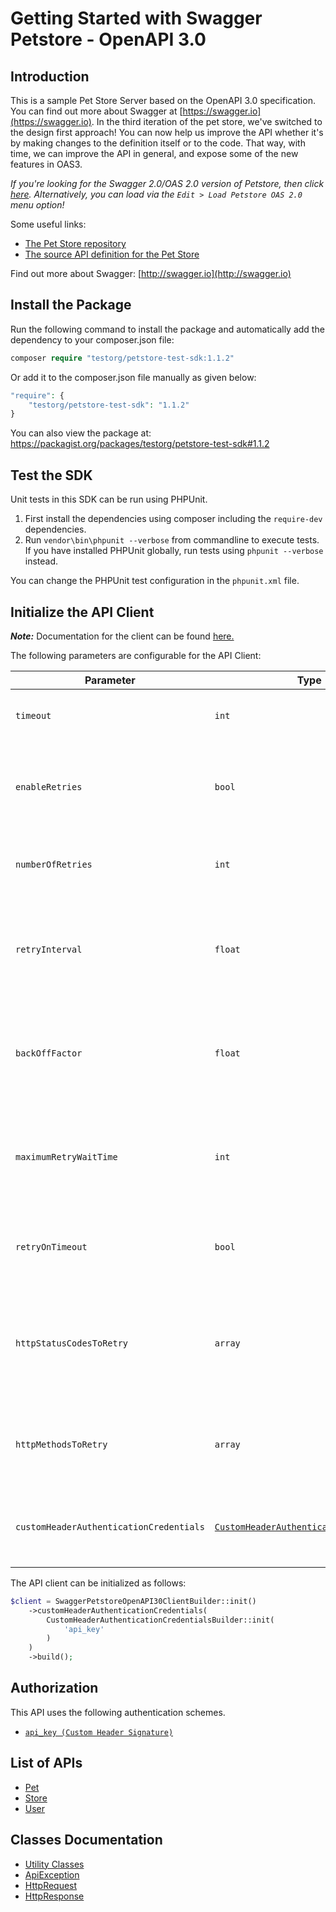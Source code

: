 
# Getting Started with Swagger Petstore - OpenAPI 3.0

## Introduction

This is a sample Pet Store Server based on the OpenAPI 3.0 specification.  You can find out more about
Swagger at [https://swagger.io](https://swagger.io). In the third iteration of the pet store, we've switched to the design first approach!
You can now help us improve the API whether it's by making changes to the definition itself or to the code.
That way, with time, we can improve the API in general, and expose some of the new features in OAS3.

_If you're looking for the Swagger 2.0/OAS 2.0 version of Petstore, then click [here](https://editor.swagger.io/?url=https://petstore.swagger.io/v2/swagger.yaml). Alternatively, you can load via the `Edit > Load Petstore OAS 2.0` menu option!_

Some useful links:

- [The Pet Store repository](https://github.com/swagger-api/swagger-petstore)
- [The source API definition for the Pet Store](https://github.com/swagger-api/swagger-petstore/blob/master/src/main/resources/openapi.yaml)

Find out more about Swagger: [http://swagger.io](http://swagger.io)

## Install the Package

Run the following command to install the package and automatically add the dependency to your composer.json file:

```php
composer require "testorg/petstore-test-sdk:1.1.2"
```

Or add it to the composer.json file manually as given below:

```php
"require": {
    "testorg/petstore-test-sdk": "1.1.2"
}
```

You can also view the package at:
https://packagist.org/packages/testorg/petstore-test-sdk#1.1.2

## Test the SDK

Unit tests in this SDK can be run using PHPUnit.

1. First install the dependencies using composer including the `require-dev` dependencies.
2. Run `vendor\bin\phpunit --verbose` from commandline to execute tests. If you have installed PHPUnit globally, run tests using `phpunit --verbose` instead.

You can change the PHPUnit test configuration in the `phpunit.xml` file.

## Initialize the API Client

**_Note:_** Documentation for the client can be found [here.](https://www.github.com/developer-sdksio/petstore-test-php/tree/1.1.2/doc/client.md)

The following parameters are configurable for the API Client:

| Parameter | Type | Description |
|  --- | --- | --- |
| `timeout` | `int` | Timeout for API calls in seconds.<br>*Default*: `0` |
| `enableRetries` | `bool` | Whether to enable retries and backoff feature.<br>*Default*: `false` |
| `numberOfRetries` | `int` | The number of retries to make.<br>*Default*: `0` |
| `retryInterval` | `float` | The retry time interval between the endpoint calls.<br>*Default*: `1` |
| `backOffFactor` | `float` | Exponential backoff factor to increase interval between retries.<br>*Default*: `2` |
| `maximumRetryWaitTime` | `int` | The maximum wait time in seconds for overall retrying requests.<br>*Default*: `0` |
| `retryOnTimeout` | `bool` | Whether to retry on request timeout.<br>*Default*: `true` |
| `httpStatusCodesToRetry` | `array` | Http status codes to retry against.<br>*Default*: `408, 413, 429, 500, 502, 503, 504, 521, 522, 524` |
| `httpMethodsToRetry` | `array` | Http methods to retry against.<br>*Default*: `'GET', 'PUT'` |
| `customHeaderAuthenticationCredentials` | [`CustomHeaderAuthenticationCredentials`](https://www.github.com/developer-sdksio/petstore-test-php/tree/1.1.2/doc/auth/custom-header-signature.md) | The Credentials Setter for Custom Header Signature |

The API client can be initialized as follows:

```php
$client = SwaggerPetstoreOpenAPI30ClientBuilder::init()
    ->customHeaderAuthenticationCredentials(
        CustomHeaderAuthenticationCredentialsBuilder::init(
            'api_key'
        )
    )
    ->build();
```

## Authorization

This API uses the following authentication schemes.

* [`api_key (Custom Header Signature)`](https://www.github.com/developer-sdksio/petstore-test-php/tree/1.1.2/doc/auth/custom-header-signature.md)

## List of APIs

* [Pet](https://www.github.com/developer-sdksio/petstore-test-php/tree/1.1.2/doc/controllers/pet.md)
* [Store](https://www.github.com/developer-sdksio/petstore-test-php/tree/1.1.2/doc/controllers/store.md)
* [User](https://www.github.com/developer-sdksio/petstore-test-php/tree/1.1.2/doc/controllers/user.md)

## Classes Documentation

* [Utility Classes](https://www.github.com/developer-sdksio/petstore-test-php/tree/1.1.2/doc/utility-classes.md)
* [ApiException](https://www.github.com/developer-sdksio/petstore-test-php/tree/1.1.2/doc/api-exception.md)
* [HttpRequest](https://www.github.com/developer-sdksio/petstore-test-php/tree/1.1.2/doc/http-request.md)
* [HttpResponse](https://www.github.com/developer-sdksio/petstore-test-php/tree/1.1.2/doc/http-response.md)

